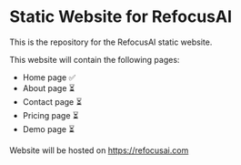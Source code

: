 # Static Website for RefocusAI

This is the repository for the RefocusAI static website.

This website will contain the following pages:
- Home page ✅
- About page ⏳
- Contact page ⏳
- Pricing page ⏳
- Demo page ⏳

Website will be hosted on https://refocusai.com
